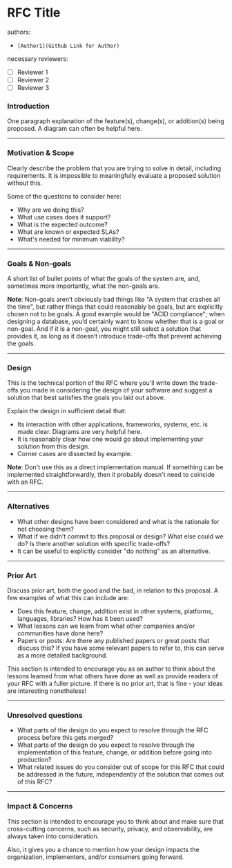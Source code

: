 # RFC Title

authors:

- `[Author1](Github Link for Author)`

necessary reviewers:

- [ ] Reviewer 1
- [ ] Reviewer 2
- [ ] Reviewer 3

### Introduction

One paragraph explanation of the feature(s), change(s), or addition(s) being
proposed. A diagram can often be helpful here.

---

### Motivation & Scope

Clearly describe the problem that you are trying to solve in detail, including
requirements. It is impossible to meaningfully evaluate a proposed solution
without this.

Some of the questions to consider here:

- Why are we doing this?
- What use cases does it support?
- What is the expected outcome?
- What are known or expected SLAs?
- What's needed for minimum viability?

---

### Goals & Non-goals

A short list of bullet points of what the goals of the system are, and,
sometimes more importantly, what the non-goals are.

**Note**: Non-goals aren’t obviously bad things like "A system that crashes all
the time", but rather things that could reasonably be goals, but are explicitly
chosen not to be goals. A good example would be "ACID compliance"; when
designing a database, you’d certainly want to know whether that is a goal or
non-goal. And if it is a non-goal, you might still select a solution that
provides it, as long as it doesn’t introduce trade-offs that prevent achieving
the goals.

---

### Design

This is the technical portion of the RFC where you'll write down the trade-offs
you made in considering the design of your software and suggest a solution that
best satisfies the goals you laid out above.

Explain the design in sufficient detail that:

- Its interaction with other applications, frameworks, systems, etc. is made
  clear. Diagrams are very helpful here.
- It is reasonably clear how one would go about implementing your solution from
  this design.
- Corner cases are dissected by example.

**Note**: Don't use this as a direct implementation manual. If something can be
implemented straightforwardly, then it probably doesn't need to coincide with an
RFC.

---

### Alternatives

- What other designs have been considered and what is the rationale for not
  choosing them?
- What if we didn't commit to this proposal or design? What else could we do? Is
  there another solution with specific trade-offs?
- It can be useful to explicitly consider "do nothing" as an alternative.

---

### Prior Art

Discuss prior art, both the good and the bad, in relation to this proposal. A
few examples of what this can include are:

- Does this feature, change, addition exist in other systems, platforms,
  languages, libraries? How has it been used?
- What lessons can we learn from what other companies and/or communities have
  done here?
- Papers or posts: Are there any published papers or great posts that discuss
  this? If you have some relevant papers to refer to, this can serve as a more
  detailed background.

This section is intended to encourage you as an author to think about the
lessons learned from what others have done as well as provide readers of your
RFC with a fuller picture. If there is no prior art, that is fine - your ideas
are interesting nonetheless!

---

### Unresolved questions

- What parts of the design do you expect to resolve through the RFC process
  before this gets merged?
- What parts of the design do you expect to resolve through the implementation
  of this feature, change, or addition before going into production?
- What related issues do you consider out of scope for this RFC that could be
  addressed in the future, independently of the solution that comes out of this
  RFC?

---

### Impact & Concerns

This section is intended to encourage you to think about and make sure that
cross-cutting concerns, such as security, privacy, and observability, are always
taken into consideration.

Also, it gives you a chance to mention how your design impacts the organization,
implementers, and/or consumers going forward.
